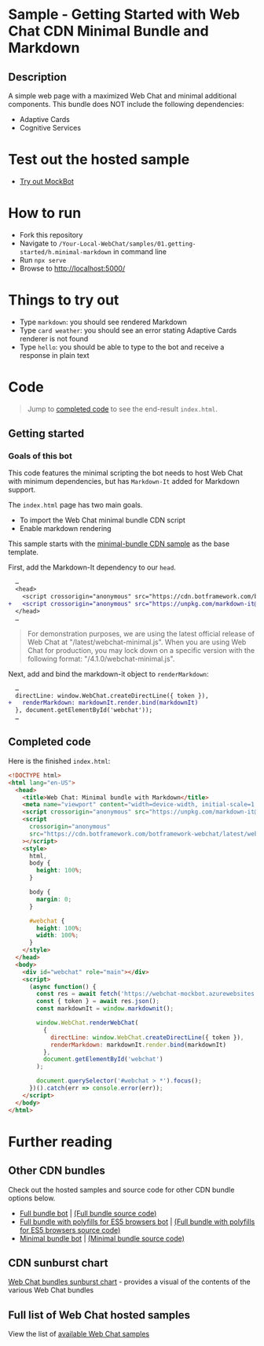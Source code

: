 # Sample - Getting Started with Web Chat CDN Minimal Bundle and Markdown

## Description

A simple web page with a maximized Web Chat and minimal additional components. This bundle does NOT include the following dependencies:

-  Adaptive Cards
-  Cognitive Services

# Test out the hosted sample

-  [Try out MockBot](https://microsoft.github.io/BotFramework-WebChat/01.getting-started/h.minimal-markdown)

# How to run

-  Fork this repository
-  Navigate to `/Your-Local-WebChat/samples/01.getting-started/h.minimal-markdown` in command line
-  Run `npx serve`
-  Browse to [http://localhost:5000/](http://localhost:5000/)

# Things to try out

-  Type `markdown`: you should see rendered Markdown
-  Type `card weather`: you should see an error stating Adaptive Cards renderer is not found
-  Type `hello`: you should be able to type to the bot and receive a response in plain text

# Code

> Jump to [completed code](#completed-code) to see the end-result `index.html`.

## Getting started

### Goals of this bot

This code features the minimal scripting the bot needs to host Web Chat with minimum dependencies, but has `Markdown-It` added for Markdown support.

The `index.html` page has two main goals.

-  To import the Web Chat minimal bundle CDN script
-  Enable markdown rendering

This sample starts with the [minimal-bundle CDN sample](../b.minimal-bundle/README.md) as the base template.

First, add the Markdown-It dependency to our `head`.

```diff
  …
  <head>
    <script crossorigin="anonymous" src="https://cdn.botframework.com/botframework-webchat/latest/webchat-minimal.js"></script>
+   <script crossorigin="anonymous" src="https://unpkg.com/markdown-it@8.4.2/dist/markdown-it.min.js"></script>
  </head>
  …
```

> For demonstration purposes, we are using the latest official release of Web Chat at "/latest/webchat-minimal.js". When you are using Web Chat for production, you may lock down on a specific version with the following format: "/4.1.0/webchat-minimal.js".

Next, add and bind the markdown-it object to `renderMarkdown`:

```diff
  …
  directLine: window.WebChat.createDirectLine({ token }),
+   renderMarkdown: markdownIt.render.bind(markdownIt)
  }, document.getElementById('webchat'));
  …
```

## Completed code

Here is the finished `index.html`:

<!-- prettier-ignore-start -->
```html
<!DOCTYPE html>
<html lang="en-US">
  <head>
    <title>Web Chat: Minimal bundle with Markdown</title>
    <meta name="viewport" content="width=device-width, initial-scale=1.0" />
    <script crossorigin="anonymous" src="https://unpkg.com/markdown-it@8.4.2/dist/markdown-it.min.js"></script>
    <script
      crossorigin="anonymous"
      src="https://cdn.botframework.com/botframework-webchat/latest/webchat-minimal.js"
    ></script>
    <style>
      html,
      body {
        height: 100%;
      }

      body {
        margin: 0;
      }

      #webchat {
        height: 100%;
        width: 100%;
      }
    </style>
  </head>
  <body>
    <div id="webchat" role="main"></div>
    <script>
      (async function() {
        const res = await fetch('https://webchat-mockbot.azurewebsites.net/directline/token', { method: 'POST' });
        const { token } = await res.json();
        const markdownIt = window.markdownit();

        window.WebChat.renderWebChat(
          {
            directLine: window.WebChat.createDirectLine({ token }),
            renderMarkdown: markdownIt.render.bind(markdownIt)
          },
          document.getElementById('webchat')
        );

        document.querySelector('#webchat > *').focus();
      })().catch(err => console.error(err));
    </script>
  </body>
</html>
```
<!-- prettier-ignore-end -->

# Further reading

## Other CDN bundles

Check out the hosted samples and source code for other CDN bundle options below.

-  [Full bundle bot](https://microsoft.github.io/BotFramework-WebChat/01.getting-started/a.full-bundle) | [(Full bundle source code)](https://github.com/microsoft/BotFramework-WebChat/tree/main/samples/01.getting-started/a.full-bundle)
-  [Full bundle with polyfills for ES5 browsers bot](https://microsoft.github.io/BotFramework-WebChat/01.getting-started/c.es5-bundle) | [(Full bundle with polyfills for ES5 browsers source code)](https://github.com/microsoft/BotFramework-WebChat/tree/main/samples/01.getting-started/c.es5-bundle)
-  [Minimal bundle bot](https://microsoft.github.io/BotFramework-WebChat/01.getting-started/b.minimal-bundle) | [(Minimal bundle source code)](https://github.com/microsoft/BotFramework-WebChat/tree/main/samples/01.getting-started/b.minimal-bundle)

## CDN sunburst chart

[Web Chat bundles sunburst chart](http://cdn.botframework.com/botframework-webchat/master/stats.html) - provides a visual of the contents of the various Web Chat bundles

## Full list of Web Chat hosted samples

View the list of [available Web Chat samples](https://github.com/microsoft/BotFramework-WebChat/tree/main/samples)
